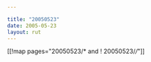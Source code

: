 ```yaml
---

title: "20050523"
date: 2005-05-23
layout: rut
---
```


[[!map pages="20050523/* and ! 20050523/*/*"]]

